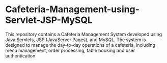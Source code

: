 # Cafeteria-Management-using-Servlet-JSP-MySQL
This repository contains a Cafeteria Management System developed using Java Servlets, JSP (JavaServer Pages), and MySQL. The system is designed to manage the day-to-day operations of a cafeteria, including menu management, order processing, table booking and user authentication.

